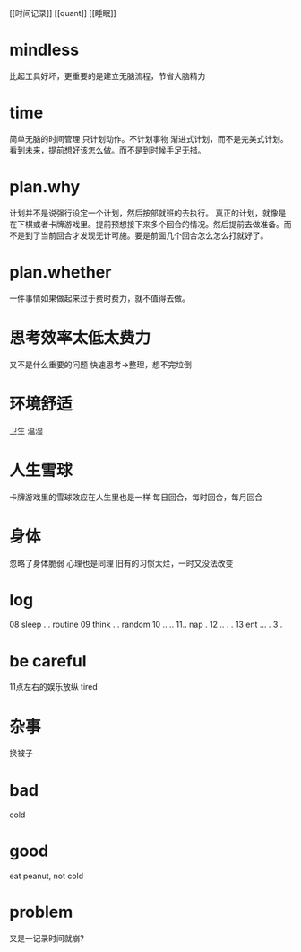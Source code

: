 [[时间记录]]
[[quant]]
[[睡眠]]
# mindless
比起工具好坏，更重要的是建立无脑流程，节省大脑精力
# time
简单无脑的时间管理
只计划动作。不计划事物
渐进式计划，而不是完美式计划。
看到未来，提前想好该怎么做。而不是到时候手足无措。
# plan.why
计划并不是说强行设定一个计划，然后按部就班的去执行。
真正的计划，就像是在下棋或者卡牌游戏里。提前预想接下来多个回合的情况。然后提前去做准备。而不是到了当前回合才发现无计可施。要是前面几个回合怎么怎么打就好了。
# plan.whether
一件事情如果做起来过于费时费力，就不值得去做。
# 思考效率太低太费力
又不是什么重要的问题
快速思考→整理，想不完垃倒
# 环境舒适
卫生
温湿
# 人生雪球
卡牌游戏里的雪球效应在人生里也是一样
每日回合，每时回合，每月回合
# 身体
忽略了身体脆弱
心理也是同理
旧有的习惯太烂，一时又没法改变

#
# log
08 sleep . . routine
09 think . . random
10 .. ..
11.. nap .
12 .. . .
13 ent ...
.
3 .
# be careful
11点左右的娱乐放纵
tired
# 杂事
换被子
# bad
cold
# good
eat peanut, not cold
# problem
又是一记录时间就崩?